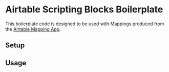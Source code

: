 # Airtable Scripting Blocks Boilerplate

This boilerplate code is designed to be used with Mappings produced from the [Airtable Mapping App](https://github.com/chrisryanouellette/airtable_mapper).

## Setup

## Usage